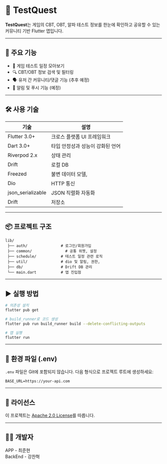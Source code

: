 # 🧪 TestQuest

**TestQuest**는 게임의 CBT, OBT, 알파 테스트 정보를 한눈에 확인하고 공유할 수 있는 커뮤니티 기반 Flutter 앱입니다.

---

## 🚀 주요 기능

- 📅 게임 테스트 일정 모아보기
- 🔍 CBT/OBT 정보 검색 및 필터링
- 🗣 유저 간 커뮤니티/댓글 기능 (추후 예정)
- 🧭 알림 및 푸시 기능 (예정)

---

## 🛠 사용 기술

| 기술         | 설명                             |
|--------------|----------------------------------|
| Flutter 3.0+ | 크로스 플랫폼 UI 프레임워크            |
| Dart 3.0+    | 타입 안정성과 성능이 강화된 언어         |
| Riverpod 2.x | 상태 관리                          |
| Drift        | 로컬 DB                           |
| Freezed      | 불변 데이터 모델,                    |
| Dio          | HTTP 통신                         |
| json_serializable | JSON 직렬화 자동화             |
| Drift | 저장소                                    |
---

## 📦 프로젝트 구조

```
lib/
 ├── auth/               # 로그인/회원가입
 ├── common/               # 공통 위젯, 설정
 ├── schedule/           # 테스트 일정 관련 로직
 ├── util/               # dio 및 알림, 권한, 
 ├── db/                 # Drift DB 관리
 └── main.dart           # 앱 진입점
```

---

## ▶️ 실행 방법

```bash
# 의존성 설치
flutter pub get

# build_runner로 코드 생성
flutter pub run build_runner build --delete-conflicting-outputs

# 앱 실행
flutter run
```

---

## 📌 환경 파일 (.env)

`.env` 파일은 Git에 포함되지 않습니다. 다음 형식으로 프로젝트 루트에 생성하세요:

```env
BASE_URL=https://your-api.com
```

---

## 📝 라이선스

이 프로젝트는 [Apache 2.0 License](LICENSE)를 따릅니다.

---

## 👨‍💻 개발자

APP - 최준현  
BackEnd - 강찬혁
